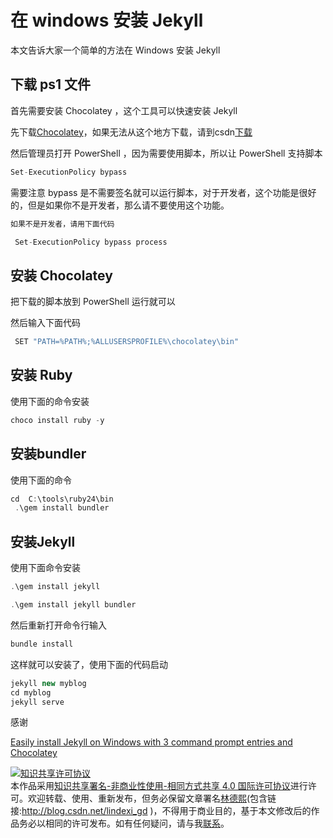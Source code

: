 # 在 windows 安装 Jekyll

本文告诉大家一个简单的方法在 Windows 安装 Jekyll

<!--more-->
<!-- CreateTime:2018/2/22 17:47:39 -->

<div id="toc"></div>

## 下载 ps1 文件

首先需要安装 Chocolatey ，这个工具可以快速安装 Jekyll

先下载[Chocolatey](https://chocolatey.org/install.ps1)，如果无法从这个地方下载，请到csdn[下载](http://download.csdn.net/download/lindexi_gd/10132718 )

然后管理员打开 PowerShell ，因为需要使用脚本，所以让 PowerShell 支持脚本

```csharp
Set-ExecutionPolicy bypass
```

需要注意 bypass 是不需要签名就可以运行脚本，对于开发者，这个功能是很好的，但是如果你不是开发者，那么请不要使用这个功能。

```csharp
如果不是开发者，请用下面代码

 Set-ExecutionPolicy bypass process
```

## 安装 Chocolatey 

把下载的脚本放到 PowerShell 运行就可以

然后输入下面代码

```csharp
 SET "PATH=%PATH%;%ALLUSERSPROFILE%\chocolatey\bin"
```

## 安装 Ruby

使用下面的命令安装

```csharp
choco install ruby -y
```

## 安装bundler

使用下面的命令

```csharp
cd  C:\tools\ruby24\bin
 .\gem install bundler
```

## 安装Jekyll

使用下面命令安装

```csharp
.\gem install jekyll

.\gem install jekyll bundler
```

然后重新打开命令行输入

```csharp
bundle install
```

这样就可以安装了，使用下面的代码启动

```csharp
jekyll new myblog
cd myblog
jekyll serve
```

感谢

[Easily install Jekyll on Windows with 3 command prompt entries and Chocolatey ](https://davidburela.wordpress.com/2015/11/28/easily-install-jekyll-on-windows-with-3-command-prompt-entries-and-chocolatey/ )

<a rel="license" href="http://creativecommons.org/licenses/by-nc-sa/4.0/"><img alt="知识共享许可协议" style="border-width:0" src="https://licensebuttons.net/l/by-nc-sa/4.0/88x31.png" /></a><br />本作品采用<a rel="license" href="http://creativecommons.org/licenses/by-nc-sa/4.0/">知识共享署名-非商业性使用-相同方式共享 4.0 国际许可协议</a>进行许可。欢迎转载、使用、重新发布，但务必保留文章署名[林德熙](http://blog.csdn.net/lindexi_gd)(包含链接:http://blog.csdn.net/lindexi_gd )，不得用于商业目的，基于本文修改后的作品务必以相同的许可发布。如有任何疑问，请与我[联系](mailto:lindexi_gd@163.com)。  